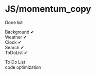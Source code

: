 # JS/momentum_copy

Done list

Background ✔   
Weather ✔   
Clock ✔   
Search ✔  
ToDoList ✔ 
   
To Do List   
code optimization   


  


